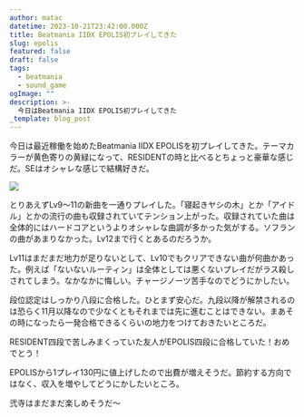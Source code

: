 ```yaml
---
author: matac
datetime: 2023-10-21T23:42:00.000Z
title: Beatmania IIDX EPOLIS初プレイしてきた
slug: epolis
featured: false
draft: false
tags:
  - beatmania
  - sound_game
ogImage: ""
description: >-
  今日はBeatmania IIDX EPOLIS初プレイしてきた
_template: blog_post
---
```



今日は最近稼働を始めたBeatmania IIDX EPOLISを初プレイしてきた。テーマカラーが黄色寄りの黄緑になって、RESIDENTの時と比べるとちょっと豪華な感じだ。SEはオシャレな感じで結構好きだ。

![](/img/epolis.jpg)

とりあえずLv9〜11の新曲を一通りプレイした。「寝起きヤシの木」とか「アイドル」とかの流行の曲も収録されていてテンション上がった。収録されていた曲は全体的にはハードコアというよりオシャレな曲調が多かった気がする。ソフランの曲があまりなかった。Lv12まで行くとあるのだろうか。

Lv11はまだまだ地力が足りないとして、Lv10でもクリアできない曲が何曲かあった。例えば「ないないルーティン」は全体としては悪くないプレイだがラス殺しされてしまう。なかなかに悔しい。チャージノーツ苦手なのでどうにかしたい。

段位認定はしっかり八段に合格した。ひとまず安心だ。九段以降が解禁されるのは恐らく11月以降なので少なくともそれまでは先に進むことはできない。まあその時になったら一発合格できるくらいの地力をつけておきたいところだ。

RESIDENT四段で苦しみまくっていた友人がEPOLIS四段に合格していた！おめでとう！

EPOLISから1プレイ130円に値上げしたので出費が増えそうだ。節約する方向ではなく、収入を増やしてどうにかしたいところ。

弐寺はまだまだ楽しめそうだ〜


